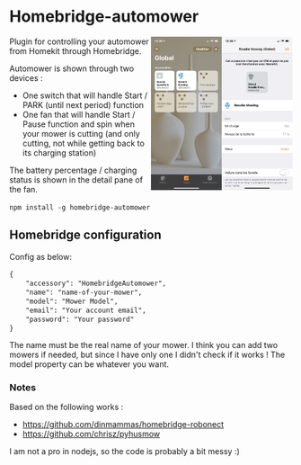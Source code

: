 
# Homebridge-automower

<img src="./IMG_0629.png" width="25%" align="right"> 
<img src="./IMG_0627.png" width="25%" align="right"> 


Plugin for controlling your automower from Homekit through Homebridge.

Automower is shown through two devices :
- One switch that will handle Start / PARK (until next period) function
- One fan that will handle Start / Pause function and spin when your mower is cutting (and only cutting, not while getting back to its charging station)

The battery percentage / charging status is shown in the detail pane of the fan.


`npm install -g homebridge-automower`

## Homebridge configuration

Config as below:  

	{  
		"accessory": "HomebridgeAutomower",  
		"name": "name-of-your-mower",   
		"model": "Mower Model",   
		"email": "Your account email",  
		"password": "Your password"  
	}  

The name must be the real name of your mower. I think you can add two mowers if needed, but since I have only one I didn't check if it works !
The model property can be whatever you want.

### Notes  

Based on the following works : 
- https://github.com/dinmammas/homebridge-robonect
- https://github.com/chrisz/pyhusmow
  
I am not a pro in nodejs, so the code is probably a bit messy :)
